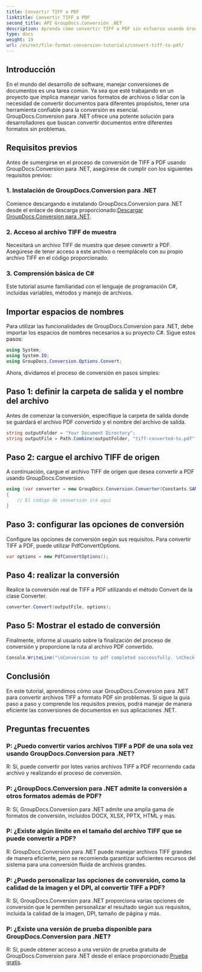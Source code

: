```yaml
---
title: Convertir TIFF a PDF
linktitle: Convertir TIFF a PDF
second_title: API GroupDocs.Conversión .NET
description: Aprenda cómo convertir TIFF a PDF sin esfuerzo usando GroupDocs.Conversion para .NET. Solución de conversión de documentos simple, eficiente y fluida.
type: docs
weight: 19
url: /es/net/file-format-conversion-tutorials/convert-tiff-to-pdf/
---
```

## Introducción

En el mundo del desarrollo de software, manejar conversiones de documentos es una tarea común. Ya sea que esté trabajando en un proyecto que implica manejar varios formatos de archivos o lidiar con la necesidad de convertir documentos para diferentes propósitos, tener una herramienta confiable para la conversión es esencial. GroupDocs.Conversion para .NET ofrece una potente solución para desarrolladores que buscan convertir documentos entre diferentes formatos sin problemas.

## Requisitos previos

Antes de sumergirse en el proceso de conversión de TIFF a PDF usando GroupDocs.Conversion para .NET, asegúrese de cumplir con los siguientes requisitos previos:

### 1. Instalación de GroupDocs.Conversion para .NET
 Comience descargando e instalando GroupDocs.Conversion para .NET desde el enlace de descarga proporcionado:[Descargar GroupDocs.Conversion para .NET](https://releases.groupdocs.com/conversion/net/).

### 2. Acceso al archivo TIFF de muestra
Necesitará un archivo TIFF de muestra que desee convertir a PDF. Asegúrese de tener acceso a este archivo o reemplácelo con su propio archivo TIFF en el código proporcionado.

### 3. Comprensión básica de C#
Este tutorial asume familiaridad con el lenguaje de programación C#, incluidas variables, métodos y manejo de archivos.

## Importar espacios de nombres

Para utilizar las funcionalidades de GroupDocs.Conversion para .NET, debe importar los espacios de nombres necesarios a su proyecto C#. Sigue estos pasos:

```csharp
using System;
using System.IO;
using GroupDocs.Conversion.Options.Convert;
```

Ahora, dividamos el proceso de conversión en pasos simples:

## Paso 1: definir la carpeta de salida y el nombre del archivo

Antes de comenzar la conversión, especifique la carpeta de salida donde se guardará el archivo PDF convertido y el nombre del archivo de salida.

```csharp
string outputFolder = "Your Document Directory";
string outputFile = Path.Combine(outputFolder, "tiff-converted-to.pdf");
```

## Paso 2: cargue el archivo TIFF de origen

A continuación, cargue el archivo TIFF de origen que desea convertir a PDF usando GroupDocs.Conversion.

```csharp
using (var converter = new GroupDocs.Conversion.Converter(Constants.SAMPLE_TIFF))
{
    // El código de conversión irá aquí
}
```

## Paso 3: configurar las opciones de conversión

Configure las opciones de conversión según sus requisitos. Para convertir TIFF a PDF, puede utilizar PdfConvertOptions.

```csharp
var options = new PdfConvertOptions();
```

## Paso 4: realizar la conversión

Realice la conversión real de TIFF a PDF utilizando el método Convert de la clase Converter.

```csharp
converter.Convert(outputFile, options);
```

## Paso 5: Mostrar el estado de conversión

Finalmente, informe al usuario sobre la finalización del proceso de conversión y proporcione la ruta al archivo PDF convertido.

```csharp
Console.WriteLine("\nConversion to pdf completed successfully. \nCheck output in {0}", outputFolder);
```

## Conclusión

En este tutorial, aprendimos cómo usar GroupDocs.Conversion para .NET para convertir archivos TIFF a formato PDF sin problemas. Si sigue la guía paso a paso y comprende los requisitos previos, podrá manejar de manera eficiente las conversiones de documentos en sus aplicaciones .NET.

## Preguntas frecuentes

### P: ¿Puedo convertir varios archivos TIFF a PDF de una sola vez usando GroupDocs.Conversion para .NET?

R: Sí, puede convertir por lotes varios archivos TIFF a PDF recorriendo cada archivo y realizando el proceso de conversión.

### P: ¿GroupDocs.Conversion para .NET admite la conversión a otros formatos además de PDF?

R: Sí, GroupDocs.Conversion para .NET admite una amplia gama de formatos de conversión, incluidos DOCX, XLSX, PPTX, HTML y más.

### P: ¿Existe algún límite en el tamaño del archivo TIFF que se puede convertir a PDF?

R: GroupDocs.Conversion para .NET puede manejar archivos TIFF grandes de manera eficiente, pero se recomienda garantizar suficientes recursos del sistema para una conversión fluida de archivos grandes.

### P: ¿Puedo personalizar las opciones de conversión, como la calidad de la imagen y el DPI, al convertir TIFF a PDF?

R: Sí, GroupDocs.Conversion para .NET proporciona varias opciones de conversión que le permiten personalizar el resultado según sus requisitos, incluida la calidad de la imagen, DPI, tamaño de página y más.

### P: ¿Existe una versión de prueba disponible para GroupDocs.Conversion para .NET?

 R: Sí, puede obtener acceso a una versión de prueba gratuita de GroupDocs.Conversion para .NET desde el enlace proporcionado:[Prueba gratis](https://releases.groupdocs.com/).
